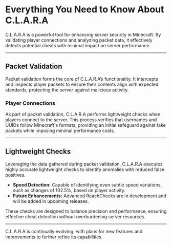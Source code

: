 # Everything You Need to Know About C.L.A.R.A  

C.L.A.R.A is a powerful tool for enhancing server security in Minecraft. By validating player connections and analyzing packet data, it effectively detects potential cheats with minimal impact on server performance.

---

## Packet Validation  
Packet validation forms the core of C.L.A.R.A’s functionality. It intercepts and inspects player packets to ensure their contents align with expected standards, protecting the server against malicious activity.  

### Player Connections  
As part of packet validation, C.L.A.R.A performs lightweight checks when players connect to the server. This process verifies that usernames and UUIDs follow Minecraft's formats, providing an initial safeguard against fake packets while imposing minimal performance costs.  

---

## Lightweight Checks  
Leveraging the data gathered during packet validation, C.L.A.R.A executes highly accurate lightweight checks to identify anomalies with reduced false positives.  

- **Speed Detection:** Capable of identifying even subtle speed variations, such as changes of 102.5%, based on player activity.  
- **Future Enhancements:** Advanced ReachChecks are in development and will be added in upcoming releases.  

These checks are designed to balance precision and performance, ensuring effective cheat detection without overburdening server resources.

---

C.L.A.R.A is continually evolving, with plans for new features and improvements to further refine its capabilities.
